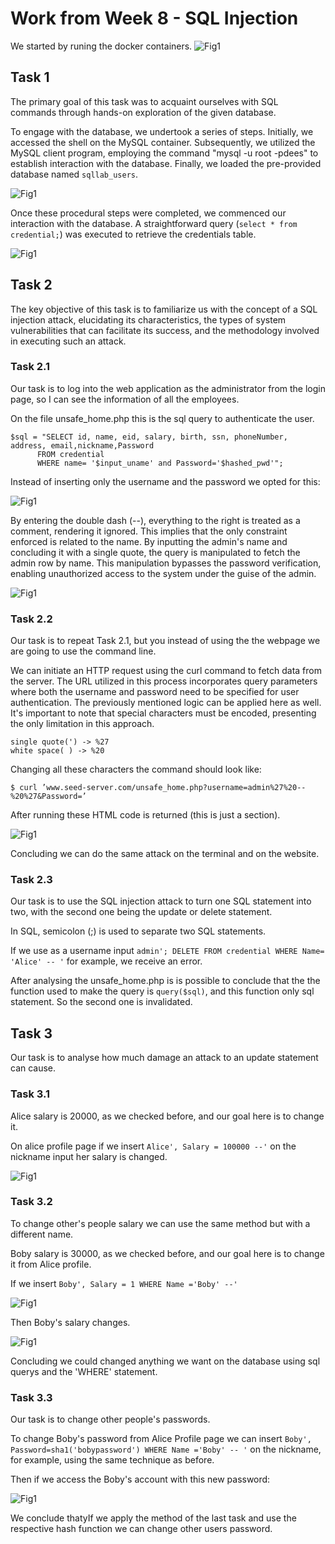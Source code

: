 # Work from Week 8 - SQL Injection

We started by runing the docker containers.
![Fig1](./imgs/LOGBOOK8/1.jpeg)

## Task 1
The primary goal of this task was to acquaint ourselves with SQL commands through hands-on exploration of the given database.

To engage with the database, we undertook a series of steps. Initially, we accessed the shell on the MySQL container. Subsequently, we utilized the MySQL client program, employing the command "mysql -u root -pdees" to establish interaction with the database. Finally, we loaded the pre-provided database named `sqllab_users`.

![Fig1](./imgs/LOGBOOK8/2.jpeg)

Once these procedural steps were completed, we commenced our interaction with the database. A straightforward query (`select * from credential;`) was executed to retrieve the credentials table.

![Fig1](./imgs/LOGBOOK8/3.jpeg)

## Task 2
The key objective of this task is to familiarize us with the concept of a SQL injection attack, elucidating its characteristics, the types of system vulnerabilities that can facilitate its success, and the methodology involved in executing such an attack.

### Task 2.1
Our task is to log into the web application as the
administrator from the login page, so I can see the information of all the employees.

On the file unsafe_home.php this is the sql query to authenticate the user.

```
$sql = "SELECT id, name, eid, salary, birth, ssn, phoneNumber, address, email,nickname,Password
      FROM credential
      WHERE name= '$input_uname' and Password='$hashed_pwd'";
```

Instead of inserting only the username and the password we opted for this:

![Fig1](./imgs/LOGBOOK8/4.png)

By entering the double dash (--), everything to the right is treated as a comment, rendering it ignored. This implies that the only constraint enforced is related to the name. By inputting the admin's name and concluding it with a single quote, the query is manipulated to fetch the admin row by name. This manipulation bypasses the password verification, enabling unauthorized access to the system under the guise of the admin.

![Fig1](./imgs/LOGBOOK8/5.jpeg)

### Task 2.2

Our task is to repeat Task 2.1, but you instead of using the the webpage we are going to use the command line.

We can initiate an HTTP request using the curl command to fetch data from the server. The URL utilized in this process incorporates query parameters where both the username and password need to be specified for user authentication. The previously mentioned logic can be applied here as well. It's important to note that special characters must be encoded, presenting the only limitation in this approach.

```
single quote(') -> %27
white space( ) -> %20
```

Changing all these characters the command should look like:

`$ curl ’www.seed-server.com/unsafe_home.php?username=admin%27%20--%20%27&Password=’`

After running these HTML code is returned (this is just a section).

![Fig1](./imgs/LOGBOOK8/6.png)

Concluding we can do the same attack on the terminal and on the website. 

### Task 2.3
Our task is to use the SQL injection attack to turn one SQL statement into two, with the second one being
the update or delete statement.

In SQL, semicolon (;) is used to separate two SQL statements.

If we use as a username input `admin'; DELETE FROM credential WHERE Name= 'Alice' -- '` for example, we receive an error.

After analysing the unsafe_home.php is is possible to conclude that the the function used to make the query is `query($sql)`, and this function only sql statement. So the second one is invalidated.

## Task 3

Our task is to analyse how much damage an attack to an update statement can cause.

### Task 3.1

Alice salary is 20000, as we checked before, and our goal here is to change it.

On alice profile page if we insert `Alice', Salary = 100000 --'` on the nickname input her salary is changed.

![Fig1](./imgs/LOGBOOK8/7.jpeg)

### Task 3.2

To change other's people salary we can use the same method but with a different name.

Boby salary is 30000, as we checked before, and our goal here is to change it from Alice profile.

If we insert `Boby', Salary = 1 WHERE Name ='Boby' --'`

![Fig1](./imgs/LOGBOOK8/8.png)

Then Boby's salary changes.

![Fig1](./imgs/LOGBOOK8/9.png)

Concluding we could changed anything we want on the database using sql querys and the 'WHERE' statement.

### Task 3.3

Our task is to change other people's passwords.

To change Boby's password from Alice Profile page we can insert `Boby', Password=sha1('bobypassword') WHERE Name ='Boby' -- '` on the nickname, for example, using the same technique as before.

Then if we access the Boby's account with this new password:

![Fig1](./imgs/LOGBOOK8/10.png)

We conclude thatyIf we apply the method of the last task and use the respective hash function we can change other users password.
